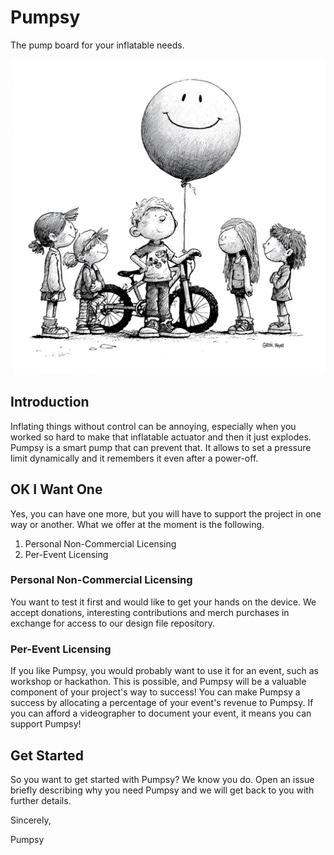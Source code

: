 # Pumpsy

The pump board for your inflatable needs. 

![Pumpsy Hero Image](docs/media/pumpsy-hero.jpeg)

## Introduction

Inflating things without control can be annoying, especially when you worked so hard to make that inflatable actuator and then it just explodes. Pumpsy is a smart pump that can prevent that. It allows to set a pressure limit dynamically and it remembers it even after a power-off.

## OK I Want One

Yes, you can have one more, but you will have to support the project in one way or another. What we offer at the moment is the following.

1. Personal Non-Commercial Licensing
2. Per-Event Licensing

### Personal Non-Commercial Licensing

You want to test it first and would like to get your hands on the device. We accept donations, interesting contributions and merch purchases in exchange for access to our design file repository.

### Per-Event Licensing

If you like Pumpsy, you would probably want to use it for an event, such as workshop or hackathon. This is possible, and Pumpsy will be a valuable component of your project's way to success! You can make Pumpsy a success by allocating a percentage of your event's revenue to Pumpsy. If you can afford a videographer to document your event, it means you can support Pumpsy!

## Get Started

So you want to get started with Pumpsy? We know you do. Open an issue briefly describing why you need Pumpsy and we will get back to you with further details.

Sincerely,

Pumpsy
